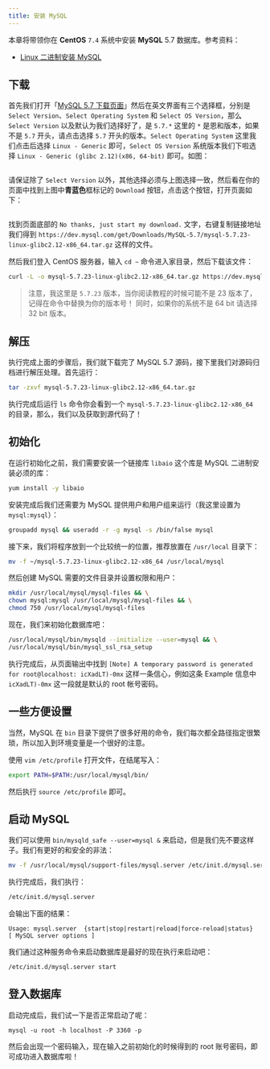 ```yaml
---
title: 安装 MySQL
---
```


本章将带领你在 **CentOS** `7.4` 系统中安装 **MySQL** 5.7 数据库。参考资料：

- [Linux 二进制安装 MySQL](https://dev.mysql.com/doc/refman/5.7/en/binary-installation.html)

## 下载

首先我们打开「[MySQL 5.7 下载页面](https://dev.mysql.com/downloads/mysql/5.7.html#downloads)」然后在英文界面有三个选择框，分别是 `Select Version`、`Select Operating System` 和 `Select OS Version`，那么 `Select Version` 以及默认为我们选择好了，是 `5.7.*` 这里的 `*` 是恩和版本，如果不是 `5.7` 开头，请点击选择 `5.7` 开头的版本。`Select Operating System` 这里我们点击后选择 `Linux - Generic` 即可，`Select OS Version` 系统版本我们下啦选择 `Linux - Generic (glibc 2.12)(x86, 64-bit)` 即可。如图：

<img :src="$withBase('/assets/img/guide/installation/mysql-download-page.png')" />

请保证除了 `Select Version` 以外，其他选择必须与上图选择一致，然后看在你的页面中找到上图中**青蓝色**框标记的 `Download` 按钮，点击这个按钮，打开页面如下：

<img :src="$withBase('/assets/img/guide/installation/mysql-download-page-get-archival.png')" />

找到页面底部的 `No thanks, just start my download.` 文字，右键复制链接地址我们得到 `https://dev.mysql.com/get/Downloads/MySQL-5.7/mysql-5.7.23-linux-glibc2.12-x86_64.tar.gz` 这样的文件。

然后我们登入 CentOS 服务器，输入 `cd ~` 命令进入家目录，然后下载该文件：

```bash
curl -L -o mysql-5.7.23-linux-glibc2.12-x86_64.tar.gz https://dev.mysql.com/get/Downloads/MySQL-5.7/mysql-5.7.23-linux-glibc2.12-x86_64.tar.gz
```

> 注意，我这里是 `5.7.23` 版本，当你阅读教程的时候可能不是 23 版本了，记得在命令中替换为你的版本号！
> 同时，如果你的系统不是 64 bit 请选择 32 bit 版本。

## 解压

执行完成上面的步骤后，我们就下载完了 MySQL 5.7 源码，接下里我们对源码归档进行解压处理。首先运行：

```bash
tar -zxvf mysql-5.7.23-linux-glibc2.12-x86_64.tar.gz
```

执行完成后运行 `ls` 命令你会看到一个 `mysql-5.7.23-linux-glibc2.12-x86_64` 的目录，那么，我们以及获取到源代码了！

## 初始化

在运行初始化之前，我们需要安装一个链接库 `libaio` 这个库是 MySQL 二进制安装必须的库：

```bash
yum install -y libaio
```

安装完成后我们还需要为 MySQL 提供用户和用户组来运行（我这里设置为 `mysql:mysql`）：

```bash
groupadd mysql && useradd -r -g mysql -s /bin/false mysql
```

接下来，我们将程序放到一个比较统一的位置，推荐放置在 `/usr/local` 目录下：

```bash
mv -f ~/mysql-5.7.23-linux-glibc2.12-x86_64 /usr/local/mysql
```

然后创建 MySQL 需要的文件目录并设置权限和用户：

```bash
mkdir /usr/local/mysql/mysql-files && \
chown mysql:mysql /usr/local/mysql/mysql-files && \
chmod 750 /usr/local/mysql/mysql-files
```

现在，我们来初始化数据库吧：

```bash
/usr/local/mysql/bin/mysqld --initialize --user=mysql && \
/usr/local/mysql/bin/mysql_ssl_rsa_setup
```

执行完成后，从页面输出中找到 `[Note] A temporary password is generated for root@localhost: icXadLT)-0mx` 这样一条信心，例如这条 Example 信息中 `icXadLT)-0mx` 这一段就是默认的 root 帐号密码。

## 一些方便设置

当然，MySQL 在 `bin` 目录下提供了很多好用的命令，我们每次都全路径指定很繁琐，所以加入到环境变量是一个很好的注意。

使用 `vim /etc/profile` 打开文件，在结尾写入：

```bash
export PATH=$PATH:/usr/local/mysql/bin/
```

然后执行 `source /etc/profile` 即可。

## 启动 MySQL

我们可以使用 `bin/mysqld_safe --user=mysql &` 来启动，但是我们先不要这样子。我们有更好的和安全的非法：

```bash
mv -f /usr/local/mysql/support-files/mysql.server /etc/init.d/mysql.server
```

执行完成后，我们执行：

```bash
/etc/init.d/mysql.server
```

会输出下面的结果：

```
Usage: mysql.server  {start|stop|restart|reload|force-reload|status}  [ MySQL server options ]
```

我们通过这种服务命令来启动数据库是最好的现在执行来启动吧：

```bash
/etc/init.d/mysql.server start
```

## 登入数据库

启动完成后，我们试一下是否正常启动了呢：

```
mysql -u root -h localhost -P 3360 -p
```

然后会出现一个密码输入，现在输入之前初始化的时候得到的 root 账号密码，即可成功进入数据库啦！
